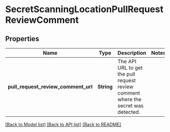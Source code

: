 # SecretScanningLocationPullRequestReviewComment

## Properties

Name | Type | Description | Notes
------------ | ------------- | ------------- | -------------
**pull_request_review_comment_url** | **String** | The API URL to get the pull request review comment where the secret was detected. | 

[[Back to Model list]](../README.md#documentation-for-models) [[Back to API list]](../README.md#documentation-for-api-endpoints) [[Back to README]](../README.md)


